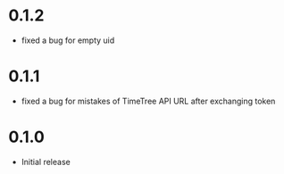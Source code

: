 # 0.1.2

- fixed a bug for empty uid

# 0.1.1

- fixed a bug for mistakes of TimeTree API URL after exchanging token

# 0.1.0

- Initial release
